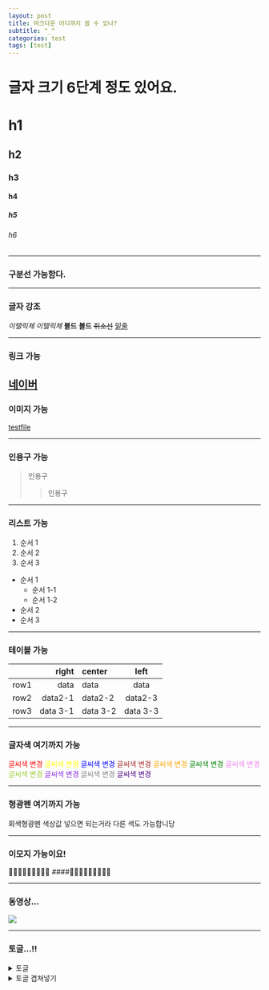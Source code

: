 ```yaml
---
layout: post
title: 마크다운 어디까지 쓸 수 있나?
subtitle: ^_^
categories: test
tags: [test]
---
```


# 글자 크기 6단계 정도 있어요.

# h1

## h2

### h3

#### h4

##### h5

###### h6

---

### 구분선 가능함다.

---

### 글자 강조

_이탤릭체_
_이탤릭체_
**볼드**
**볼드**
~~취소선~~
<U>밑줄</U>

---

### 링크 가능

## [네이버](https://www.naver.com)

### 이미지 가능

[testfile](https://kernel360.github.io/blog/assets/images/banners/kernel-title-1.png)

---

### 인용구 가능

> 인용구
>
> > 인용구

---

### 리스트 가능

1. 순서 1
2. 순서 2
3. 순서 3

- 순서 1
  - 순서 1-1
  - 순서 1-2
- 순서 2
- 순서 3

---

### 테이블 가능

|      |    right | center   |   left   |
| ---- | -------: | :------- | :------: |
| row1 |     data | data     |   data   |
| row2 |  data2-1 | data2-2  | data2-3  |
| row3 | data 3-1 | data 3-2 | data 3-3 |

---

### 글자색 여기까지 가능

<span style="color:red"> 글씨색 변경 </span>
<span style="color:yellow"> 글씨색 변경 </span>
<span style="color:blue"> 글씨색 변경 </span>
<span style="color:brown"> 글씨색 변경 </span>
<span style="color:orange"> 글씨색 변경 </span>
<span style="color:green"> 글씨색 변경 </span>
<span style="color:violet"> 글씨색 변경 </span>
<span style="color:yellowgreen"> 글씨색 변경 </span>
<span style="color:blueviolet"> 글씨색 변경 </span>
<span style="color:gray"> 글씨색 변경 </span>
<span style="color:indigo"> 글씨색 변경 </span>

---

### 형광펜 여기까지 가능

<span style="background-color: #f6f8fa">회색형광펜</span>
색상값 넣으면 되는거라 다른 색도 가능합니당

---

### 이모지 가능이요!

🍏🍎🍐🍊🍋🍌🍉🍇🍓
####🍏🍎🍐🍊🍋🍌🍉🍇🍓

---

### 동영상...

![](https://www.youtube.com/watch?v=fil0RhinCv0)

---

### 토글...!!

<details>
<summary>토글</summary>
<div markdown="1">
된건가?
</div>
</details>

<details>
<summary>토글 겹쳐넣기</summary>
<div markdown="1">
안녕하십니까

<details>
<summary>안쪽 토글</summary>
<div markdown="1">
되면 레전ㄷ,
</div>
</details>

</div>
</details>
